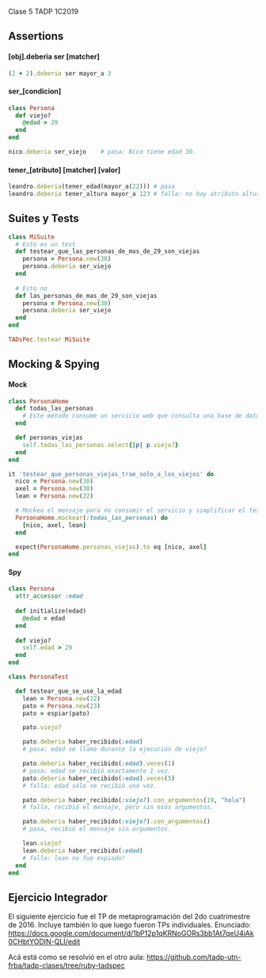 Clase 5 TADP 1C2019

## Assertions

#### [obj].deberia ser [matcher]
```ruby
(2 + 2).deberia ser mayor_a 3
```

#### ser_[condicion]
```ruby
class Persona
  def viejo?
    @edad > 29
  end
end

nico.deberia ser_viejo    # pasa: Nico tiene edad 30.
```

#### tener_[atributo] [matcher] [valor]
```ruby
leandro.deberia(tener_edad(mayor_a(22))) # pasa
leandro.deberia tener_altura mayor_a 123 # falla: no hay atributo altura
```

## Suites y Tests

```ruby
class MiSuite
  # Esto es un test
  def testear_que_las_personas_de_mas_de_29_son_viejas
    persona = Persona.new(30)
    persona.deberia ser_viejo
  end
  
  # Esto no
  def las_personas_de_mas_de_29_son_viejas
    persona = Persona.new(30)
    persona.deberia ser_viejo
  end
end

TADsPec.testear MiSuite
```

## Mocking & Spying

#### Mock

```ruby
class PersonaHome
  def todas_las_personas
    # Este método consume un servicio web que consulta una base de datos
  end

  def personas_viejas
    self.todas_las_personas.select{|p| p.viejo?}
  end
end

it 'testear_que_personas_viejas_trae_solo_a_los_viejos' do
  nico = Persona.new(30)
  axel = Persona.new(30)
  lean = Persona.new(22)

  # Mockeo el mensaje para no consumir el servicio y simplificar el test
  PersonaHome.mockear(:todas_las_personas) do
    [nico, axel, lean]
  end

  expect(PersonaHome.personas_viejas).to eq [nico, axel]
end
```

#### Spy
```ruby
class Persona
  attr_accessor :edad
  
  def initialize(edad)
    @edad = edad
  end
  
  def viejo?
    self.edad > 29
  end
end

class PersonaTest

  def testear_que_se_use_la_edad
    lean = Persona.new(22)
    pato = Persona.new(23)
    pato = espiar(pato)

    pato.viejo?

    pato.deberia haber_recibido(:edad)
    # pasa: edad se llama durante la ejecución de viejo?

    pato.deberia haber_recibido(:edad).veces(1)
    # pasa: edad se recibió exactamente 1 vez.
    pato.deberia haber_recibido(:edad).veces(5)
    # falla: edad sólo se recibió una vez.

    pato.deberia haber_recibido(:viejo?).con_argumentos(19, "hola")
    # falla, recibió el mensaje, pero sin esos argumentos.

    pato.deberia haber_recibido(:viejo?).con_argumentos()
    # pasa, recibió el mensaje sin argumentos.

    lean.viejo?
    lean.deberia haber_recibido(:edad)
    # falla: lean no fue espiado!
  end
end
```

## Ejercicio Integrador
El siguiente ejercicio fue el TP de metaprogramación del 2do cuatrimestre de 2016. Incluye también lo que luego fueron TPs individuales.
Enunciado: https://docs.google.com/document/d/1bP12p1qKRNoGORs3bb1At7qeU4iAk0CHbtYODIN-QLI/edit

Acá está como se resolvió en el otro aula: https://github.com/tadp-utn-frba/tadp-clases/tree/ruby-tadspec
